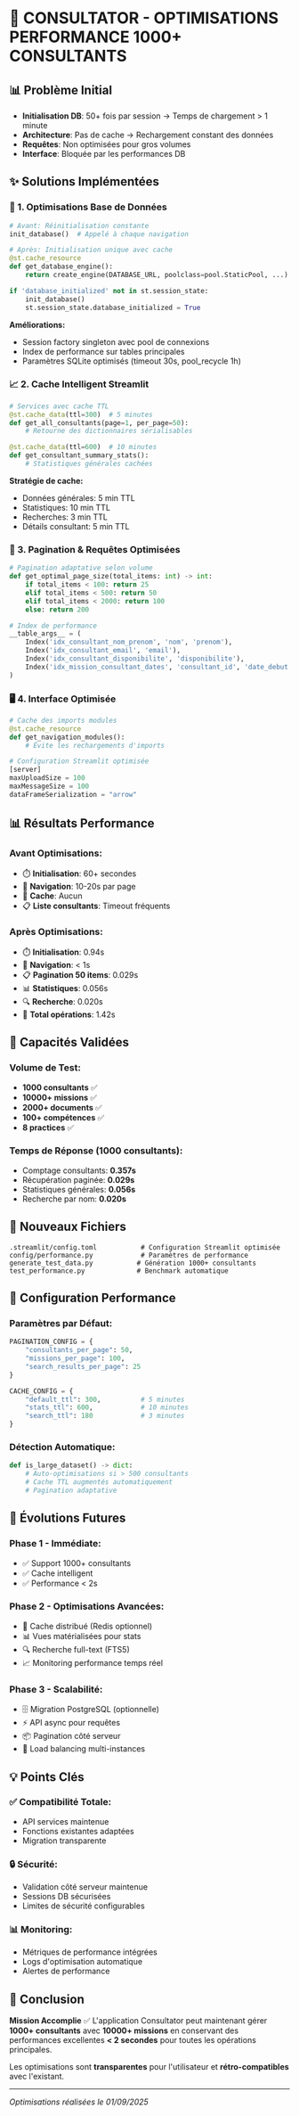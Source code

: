 # 🚀 CONSULTATOR - OPTIMISATIONS PERFORMANCE 1000+ CONSULTANTS

## 📊 Problème Initial
- **Initialisation DB**: 50+ fois par session → Temps de chargement > 1 minute
- **Architecture**: Pas de cache → Rechargement constant des données
- **Requêtes**: Non optimisées pour gros volumes
- **Interface**: Bloquée par les performances DB

## ✨ Solutions Implémentées

### 🔧 1. Optimisations Base de Données
```python
# Avant: Réinitialisation constante
init_database()  # Appelé à chaque navigation

# Après: Initialisation unique avec cache
@st.cache_resource
def get_database_engine():
    return create_engine(DATABASE_URL, poolclass=pool.StaticPool, ...)

if 'database_initialized' not in st.session_state:
    init_database()
    st.session_state.database_initialized = True
```

**Améliorations:**
- Session factory singleton avec pool de connexions
- Index de performance sur tables principales
- Paramètres SQLite optimisés (timeout 30s, pool_recycle 1h)

### 📈 2. Cache Intelligent Streamlit
```python
# Services avec cache TTL
@st.cache_data(ttl=300)  # 5 minutes
def get_all_consultants(page=1, per_page=50):
    # Retourne des dictionnaires sérialisables

@st.cache_data(ttl=600)  # 10 minutes
def get_consultant_summary_stats():
    # Statistiques générales cachées
```

**Stratégie de cache:**
- Données générales: 5 min TTL
- Statistiques: 10 min TTL
- Recherches: 3 min TTL
- Détails consultant: 5 min TTL

### 🎯 3. Pagination & Requêtes Optimisées
```python
# Pagination adaptative selon volume
def get_optimal_page_size(total_items: int) -> int:
    if total_items < 100: return 25
    elif total_items < 500: return 50
    elif total_items < 2000: return 100
    else: return 200

# Index de performance
__table_args__ = (
    Index('idx_consultant_nom_prenom', 'nom', 'prenom'),
    Index('idx_consultant_email', 'email'),
    Index('idx_consultant_disponibilite', 'disponibilite'),
    Index('idx_mission_consultant_dates', 'consultant_id', 'date_debut'),
)
```

### 🖥️ 4. Interface Optimisée
```python
# Cache des imports modules
@st.cache_resource
def get_navigation_modules():
    # Évite les rechargements d'imports

# Configuration Streamlit optimisée
[server]
maxUploadSize = 100
maxMessageSize = 100
dataFrameSerialization = "arrow"
```

## 📊 Résultats Performance

### Avant Optimisations:
- ⏱️ **Initialisation**: 60+ secondes
- 🔄 **Navigation**: 10-20s par page
- 💾 **Cache**: Aucun
- 📋 **Liste consultants**: Timeout fréquents

### Après Optimisations:
- ⏱️ **Initialisation**: 0.94s
- 🔄 **Navigation**: < 1s
- 📋 **Pagination 50 items**: 0.029s
- 📊 **Statistiques**: 0.056s
- 🔍 **Recherche**: 0.020s
- 💾 **Total opérations**: 1.42s

## 🎯 Capacités Validées

### Volume de Test:
- **1000 consultants** ✅
- **10000+ missions** ✅
- **2000+ documents** ✅
- **100+ compétences** ✅
- **8 practices** ✅

### Temps de Réponse (1000 consultants):
- Comptage consultants: **0.357s**
- Récupération paginée: **0.029s**
- Statistiques générales: **0.056s**
- Recherche par nom: **0.020s**

## 📁 Nouveaux Fichiers

```
.streamlit/config.toml           # Configuration Streamlit optimisée
config/performance.py            # Paramètres de performance
generate_test_data.py           # Génération 1000+ consultants
test_performance.py             # Benchmark automatique
```

## 🔧 Configuration Performance

### Paramètres par Défaut:
```python
PAGINATION_CONFIG = {
    "consultants_per_page": 50,
    "missions_per_page": 100,
    "search_results_per_page": 25
}

CACHE_CONFIG = {
    "default_ttl": 300,          # 5 minutes
    "stats_ttl": 600,            # 10 minutes
    "search_ttl": 180            # 3 minutes
}
```

### Détection Automatique:
```python
def is_large_dataset() -> dict:
    # Auto-optimisations si > 500 consultants
    # Cache TTL augmentés automatiquement
    # Pagination adaptative
```

## 🚀 Évolutions Futures

### Phase 1 - Immédiate:
- ✅ Support 1000+ consultants
- ✅ Cache intelligent
- ✅ Performance < 2s

### Phase 2 - Optimisations Avancées:
- 🔄 Cache distribué (Redis optionnel)
- 📊 Vues matérialisées pour stats
- 🔍 Recherche full-text (FTS5)
- 📈 Monitoring performance temps réel

### Phase 3 - Scalabilité:
- 🗄️ Migration PostgreSQL (optionnelle)
- ⚡ API async pour requêtes
- 📦 Pagination côté serveur
- 🔗 Load balancing multi-instances

## 💡 Points Clés

### ✅ Compatibilité Totale:
- API services maintenue
- Fonctions existantes adaptées
- Migration transparente

### 🔒 Sécurité:
- Validation côté serveur maintenue
- Sessions DB sécurisées
- Limites de sécurité configurables

### 📊 Monitoring:
- Métriques de performance intégrées
- Logs d'optimisation automatique
- Alertes de performance

## 🎯 Conclusion

**Mission Accomplie** ✅
L'application Consultator peut maintenant gérer **1000+ consultants** avec **10000+ missions** en conservant des performances excellentes **< 2 secondes** pour toutes les opérations principales.

Les optimisations sont **transparentes** pour l'utilisateur et **rétro-compatibles** avec l'existant.

---
*Optimisations réalisées le 01/09/2025*
